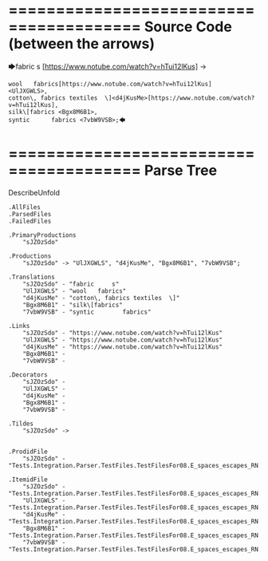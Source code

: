 ========================================
Source Code (between the arrows)
========================================

🡆fabric     s    <sJZOzSdo>[https://www.notube.com/watch?v=hTui12lKus]	->

	wool   fabrics[https://www.notube.com/watch?v=hTui12lKus]	<UlJXGWLS>,
	cotton\, fabrics textiles  \]<d4jKusMe>[https://www.notube.com/watch?v=hTui12lKus],
    silk\[fabrics <Bgx8M6B1>,
    syntic 		fabrics <7vbW9VSB>;🡄

========================================
Parse Tree
========================================
DescribeUnfold

    .AllFiles
    .ParsedFiles
    .FailedFiles

    .PrimaryProductions
        "sJZOzSdo" 

    .Productions
        "sJZOzSdo" -> "UlJXGWLS", "d4jKusMe", "Bgx8M6B1", "7vbW9VSB";

    .Translations
        "sJZOzSdo" - "fabric     s"
        "UlJXGWLS" - "wool   fabrics"
        "d4jKusMe" - "cotton\, fabrics textiles  \]"
        "Bgx8M6B1" - "silk\[fabrics"
        "7vbW9VSB" - "syntic 		fabrics"

    .Links
        "sJZOzSdo" - "https://www.notube.com/watch?v=hTui12lKus"
        "UlJXGWLS" - "https://www.notube.com/watch?v=hTui12lKus"
        "d4jKusMe" - "https://www.notube.com/watch?v=hTui12lKus"
        "Bgx8M6B1" - 
        "7vbW9VSB" - 

    .Decorators
        "sJZOzSdo" - 
        "UlJXGWLS" - 
        "d4jKusMe" - 
        "Bgx8M6B1" - 
        "7vbW9VSB" - 

    .Tildes
        "sJZOzSdo" -> 


    .ProdidFile
        "sJZOzSdo" - "Tests.Integration.Parser.TestFiles.TestFilesFor08.E_spaces_escapes_RN.ds"

    .ItemidFile
        "sJZOzSdo" - "Tests.Integration.Parser.TestFiles.TestFilesFor08.E_spaces_escapes_RN.ds"
        "UlJXGWLS" - "Tests.Integration.Parser.TestFiles.TestFilesFor08.E_spaces_escapes_RN.ds"
        "d4jKusMe" - "Tests.Integration.Parser.TestFiles.TestFilesFor08.E_spaces_escapes_RN.ds"
        "Bgx8M6B1" - "Tests.Integration.Parser.TestFiles.TestFilesFor08.E_spaces_escapes_RN.ds"
        "7vbW9VSB" - "Tests.Integration.Parser.TestFiles.TestFilesFor08.E_spaces_escapes_RN.ds"

